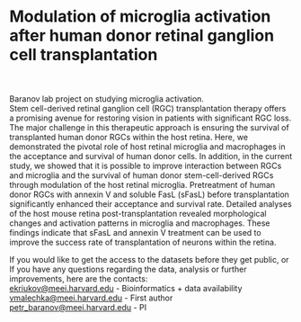# Modulation of microglia activation after human donor retinal ganglion cell transplantation
<br />
<br> Baranov lab project on studying microglia activation. <br />
Stem cell-derived retinal ganglion cell (RGC) transplantation therapy offers a promising avenue for restoring vision in patients with significant RGC loss. The major challenge in this therapeutic approach is ensuring the survival of transplanted human donor RGCs within the host retina. Here, we demonstrated the pivotal role of host retinal microglia and macrophages in the acceptance and survival of human donor cells. In addition, in the current study, we showed that it is possible to improve interaction between RGCs and microglia and the survival of human donor stem-cell-derived RGCs through modulation of the host retinal microglia. Pretreatment of human donor RGCs with annexin V and soluble FasL (sFasL) before transplantation significantly enhanced their acceptance and survival rate.   Detailed  analyses   of   the   host   mouse   retina   post-transplantation revealed morphological changes and activation patterns in microglia and macrophages. These findings indicate that sFasL and annexin V treatment can be used to improve the success rate of transplantation of neurons within the retina. <br />

If you would like to get the access to the datasets before they get public, or\
If you have any questions regarding the data, analysis or further improvements, here are the contacts: <br />
ekriukov@meei.harvard.edu - Bioinformatics + data availability\
vmalechka@meei.harvard.edu - First author\
petr_baranov@meei.harvard.edu - PI
